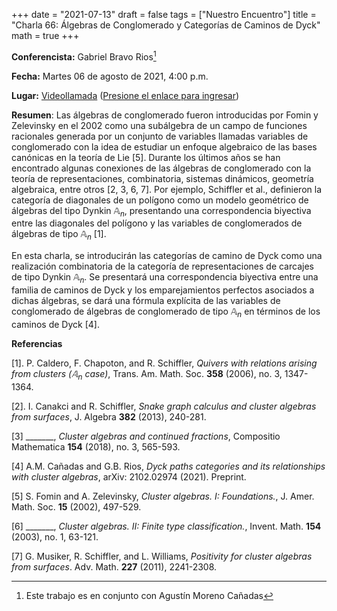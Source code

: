+++
date      = "2021-07-13"
draft     = false
tags      = ["Nuestro Encuentro"]
title     = "Charla 66: Álgebras de Conglomerado y Categorías de Caminos de Dyck"
math      = true
+++

**Conferencista:**  Gabriel Bravo Rios[^1]

**Fecha:** Martes 06 de agosto de 2021, 4:00 p.m.

**Lugar:** [Videollamada](https://meet.google.com/izy-pzig-pbf)  ([Presione el enlace para ingresar](https://meet.google.com/izy-pzig-pbf))

**Resumen**: Las álgebras de conglomerado fueron introducidas por Fomin y Zelevinsky en el 2002 como una subálgebra de un campo de funciones racionales generada por un conjunto de variables llamadas variables de conglomerado con la idea de estudiar un enfoque algebraico de las bases canónicas en la teoría de Lie [5]. Durante los últimos años se han encontrado algunas conexiones de las álgebras de conglomerado con la teoría de representaciones, combinatoria, sistemas dinámicos, geometría algebraica, entre otros [2, 3, 6, 7]. Por ejemplo, Schiffler et al., definieron la categoría de diagonales de un polígono como un modelo geométrico de álgebras del tipo Dynkin $\mathbb{A}_n$, presentando una correspondencia biyectiva entre las diagonales del polígono y las variables de conglomerados de álgebras de tipo $\mathbb{A}_n$ [1].

En esta charla, se introducirán las categorías de camino de Dyck como una realización combinatoria de la categoría de representaciones de carcajes de tipo Dynkin $\mathbb{A}_n$. Se presentará una correspondencia biyectiva entre una familia de caminos de Dyck y los emparejamientos perfectos asociados a dichas álgebras, se dará una fórmula explícita de las variables de conglomerado de álgebras de conglomerado de tipo $\mathbb{A}_n$ en términos de los caminos de Dyck [4].


**Referencias**

[1]. P. Caldero, F. Chapoton, and R. Schiffler, *Quivers with relations arising from clusters ($\mathbb{A}_n$ case)*, Trans. Am. Math. Soc. **358** (2006), no. 3, 1347-1364.

[2]. I. Canakci and R. Schiffler, *Snake graph calculus and cluster algebras from surfaces*, J. Algebra **382** (2013), 240-281.

[3] _______, *Cluster algebras and continued fractions*, Compositio Mathematica **154** (2018), no. 3, 565-593.

[4] A.M. Cañadas and G.B. Rios, *Dyck paths categories and its relationships with cluster algebras*, arXiv: 2102.02974 (2021). Preprint.

[5] S. Fomin and A. Zelevinsky, *Cluster algebras. I: Foundations.*, J. Amer. Math. Soc. **15** (2002), 497-529.

[6] _______, *Cluster algebras. II: Finite type classification.*, Invent. Math. **154** (2003), no. 1, 63-121.

[7] G. Musiker, R. Schiffler, and L. Williams, *Positivity for cluster algebras from surfaces*. Adv. Math. **227** (2011), 2241-2308.



[^1]: Este trabajo es en conjunto con Agustín Moreno Cañadas
